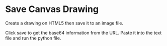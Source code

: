 # Save Canvas Drawing

Create a drawing on HTML5 then save it to an image file.

Click save to get the base64 information from the URL. Paste it into the text file and run the python file.
